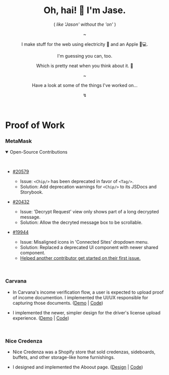 <div align="center">
  <h1>
    Oh, hai! 🖖 I'm Jase.
  </h1>
  <p>
    ( <i>like 'Jason' without the 'on'</i> )
  <p>
  ~
  <p>
    I make stuff for the web using electricity 🔌 and an Apple 🍎💻.
  </p>
  <p>
    I'm guessing you can, too. 
  </p>
  <p>
    Which is pretty neat when you think about it. 🤯
  </p>
  <p>~</p>
  <p>
    Have a look at some of the things I've worked on...
  </p>
  <p>↯</p>
  &nbsp;
</div>

<h1>Proof of Work</h1>

<h3>MetaMask</h3>

<details open>
  <summary>Open-Source Contributions</summary>
  
  &nbsp;
  - [#20579](https://github.com/MetaMask/metamask-extension/pull/20579)
    - Issue: `<Chip/>` has been deprecated in favor of `<Tag/>`.
    - Solution: Add deprecation warnings for `<Chip/>` to its JSDocs and Storybook.
  
  - [#20432](https://github.com/MetaMask/metamask-extension/pull/20432)
    - Issue: 'Decrypt Request' view only shows part of a long decrypted message.
    - Solution: Allow the decryted message box to be scrollable.
  
  - [#19944](https://github.com/MetaMask/metamask-extension/pull/19944)
    - Issue: Misaligned icons in 'Connected Sites' dropdown menu.
    - Solution: Replaced a deprecated UI component with newer shared component.
    - [Helped another contributor get started on their first issue.](https://github.com/MetaMask/metamask-extension/issues/19901#issuecomment-1631045017)
</details>

&nbsp;

<h3>Carvana</h3>

  - In Carvana's income verification flow, a user is expected to upload proof of income documention. I implemented the UI/UX responsible for capturing those documents. ([Demo](https://github.com/jase-b/carvana-ui-demo#in-carvanas-income-verification-flow-a-user-is-expected-to-upload-proof-of-income-documention-i-implemented-the-uiux-currently-used-to-capture-those-documents-see-the-code) | [Code](https://github.com/jase-b/carvana-ui-demo/tree/main/pay-stub-upload))
  
  - I implemented the newer, simpler design for the driver's license upload experience. ([Demo](https://github.com/jase-b/carvana-ui-demo/tree/main/drivers-license-upload#carvana-ui-demo) | [Code](https://github.com/jase-b/carvana-ui-demo/tree/main/drivers-license-upload))

&nbsp;

<h3>Nice Credenza</h3>

  - Nice Credenza was a Shopify store that sold credenzas, sideboards, buffets, and other storage-like home furnishings.

  - I designed and implemented the Aboout page. ([Design](https://github.com/jase-b/nice-credenza#design-for-about-page) | [Code](https://github.com/jase-b/nice-credenza/tree/master))
